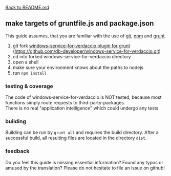 [Back to README.md](../README.md)

## make targets of gruntfile.js and package.json ##

This guide assumes, that you are familiar with the use of [git](https://git-scm.com/ "Homepage of GIT"), [npm](https://npmjs.com "Homepage of npm") and [grunt](https://gruntjs.com "Homepage of grunt").  

1. git fork [windows-service-for-verdaccio plugin for grunt](https://github.com/db-developer/windows-service-for-verdaccio) (https://github.com/db-developer/windows-service-for-verdaccio.git)
2. cd into forked windows-service-for-verdaccio directory
3. open a shell
4. make sure your environment knows about the paths to nodejs
5. run <code>npm install</code>

### testing & coverage ###

The code of windows-service-for-verdaccio is NOT tested, because most functions simply route requests to third-party-packages.<br />
There is no real "application intelligence" which could undergo any tests.

### building ###

Building can be run by <code>grunt all</code> and requires the build directory.
After a successful build, all resulting files are located in the directory <code>dist</code>.

### feedback ###
Do you feel this guide is missing essential information? Found any typos or amused by the translation? Please do not hesitate to file an issue on github!
